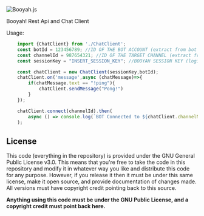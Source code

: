 ![Booyah.js](https://i.imgur.com/SCFGLcL.png)

Booyah! Rest Api and Chat Client

Usage:
```javascript
    import {ChatClient} from './ChatClient';
    const botId = 123456789; //ID OF THE BOT ACCOUNT (extract from bot profile url, example: https://booyah.live/studio/123456789)
    const channelId = 987654321; //ID OF THE TARGET CHANNEL (extract from channel url, example: https://booyah.live/channels/123456789)
    const sessionKey = "INSERT_SESSION_KEY"; //BOOYAH SESSION KEY (login to the bot account and extract from the browser cookies)

    const chatClient = new ChatClient(sessionKey,botId);
    chatClient.on('message',async (chatMessage)=>{
        if(chatMessage.text == "!ping"){
            chatClient.sendMessage("Pong!")
        }
    });

    chatClient.connect(channelId).then(
        async () => console.log(`BOT Connected to ${chatClient.channelName}(${chatClient.channelId})\n`)
    );
```
## License
This code (everything in the repository) is provided under the GNU General Public License v3.0. This means that you're free to take the code in this repository and modify it in whatever way you like and distribute this code for any purpose. However, if you release it then it must be under this same license, make it open source, and provide documentation of changes made. All versions must have copyright credit pointing back to this source.

**Anything using this code must be under the GNU Public License, and a copyright credit must point back here.**
